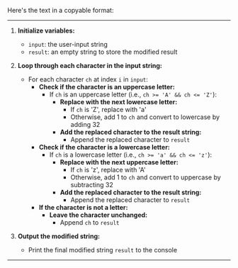 Here's the text in a copyable format:

---

1. **Initialize variables:**
    - `input`: the user-input string
    - `result`: an empty string to store the modified result

2. **Loop through each character in the input string:**
    - For each character `ch` at index `i` in `input`:
        - **Check if the character is an uppercase letter:**
            - If `ch` is an uppercase letter (i.e., `ch >= 'A' && ch <= 'Z'`):
                - **Replace with the next lowercase letter:**
                    - If `ch` is 'Z', replace with 'a'
                    - Otherwise, add 1 to `ch` and convert to lowercase by adding 32
                - **Add the replaced character to the result string:**
                    - Append the replaced character to `result`
        - **Check if the character is a lowercase letter:**
            - If `ch` is a lowercase letter (i.e., `ch >= 'a' && ch <= 'z'`):
                - **Replace with the next uppercase letter:**
                    - If `ch` is 'z', replace with 'A'
                    - Otherwise, add 1 to `ch` and convert to uppercase by subtracting 32
                - **Add the replaced character to the result string:**
                    - Append the replaced character to `result`
        - **If the character is not a letter:**
            - **Leave the character unchanged:**
                - Append `ch` to `result`

3. **Output the modified string:**
    - Print the final modified string `result` to the console

---

